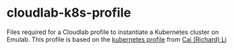 # cloudlab-k8s-profile
Files required for a Cloudlab profile to instantiate a Kubernetes cluster on Emulab. This profile is based on the [kubernetes profile](
https://gitlab.flux.utah.edu/licai/emulab-profile/tree/master/private-profiles/kubernetes) from [Cai (Richard) Li](https://www.flux.utah.edu/profile/licai)
